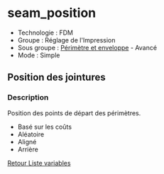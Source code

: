 # seam_position

* Technologie : FDM
* Groupe : Réglage de l'Impression
* Sous groupe : [Périmètre et enveloppe](../print_settings/print_settings.md#périmètre-et-enveloppe) - Avancé
* Mode : Simple

##  Position des jointures

### Description

Position des points de départ des périmètres.

 - Basé sur les coûts
 - Aléatoire
 - Aligné
 - Arrière


[Retour Liste variables](variable_list.md)